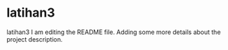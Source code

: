 # latihan3
latihan3
I am editing the README file. Adding some more details about the project description.
